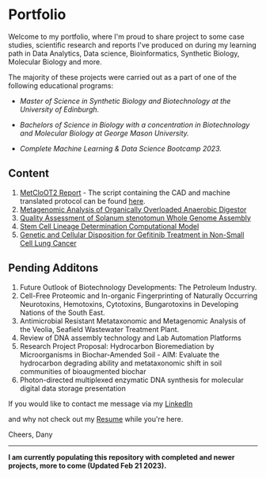 # Portfolio

Welcome to my portfolio, where I'm proud to share project to some case studies, scientific research and reports I've produced on during my learning path in Data Analytics, Data science, Bioinformatics, Synthetic Biology, Molecular Biology and more. 

The majority of these projects were carried out as a part of one of the following educational programs: 

* *Master of Science in Synthetic Biology and Biotechnology at the University of Edinburgh.* 

* *Bachelors of Science in Biology with a concentration in Biotechnology and Molecular Biology at George Mason University.*

* *Complete Machine Learning & Data Science Bootcamp 2023.*

## Content
1. [MetCloOT2 Report](https://github.com/DanyMatute/Portfolio/tree/main/MetCloOT2%20Report) - The script containing the CAD and machine translated protocol can be found [here](https://github.com/Edinburgh-Genome-Foundry/OT2Metclo).
2. [Metagenomic Analysis of Organically Overloaded Anaerobic Digestor](https://github.com/DanyMatute/Portfolio/tree/main/Metagenomic%20Analysis%20of%20Organically%20Overloaded%20Anaerobic%20Digestor)
3. [Quality Assessment of Solanum stenotomun Whole Genome Assembly](https://github.com/DanyMatute/Portfolio/tree/main/Quality%20Assessment%20of%20Solanum%20stenotomun)
4. [Stem Cell Lineage Determination Computational Model](https://github.com/DanyMatute/Portfolio/tree/main/Stem%20Cell%20Lineage%20Determination%20Computational%20Model)
5. [Genetic and Cellular Disposition for Gefitinib Treatment in Non-Small Cell Lung Cancer](https://github.com/DanyMatute/Portfolio/tree/main/Genetic%20and%20Cellular%20Disposition%20for%20Gefitinib%20Treatment%20in%20Non-Small%20Cell%20Lung%20Cancer)

## Pending Additons
1. Future Outlook of Biotechnology Developments: The Petroleum Industry.
2. Cell-Free Proteomic and In-organic Fingerprinting of Naturally Occurring Neurotoxins, Hemotoxins, Cytotoxins, Bungarotoxins in Developing Nations of the South East. 
3. Antimicrobial Resistant Metataxonomic and Metagenomic Analysis of the Veolia, Seafield Wastewater Treatment Plant.
4. Review of DNA assembly technology and Lab Automation Platforms
5. Research Project Proposal: Hydrocarbon Bioremediation by Microorganisms in Biochar-Amended Soil - AIM: Evaluate the hydrocarbon degrading ability and metataxonomic shift in soil communities of bioaugmented biochar
6. Photon-directed multiplexed enzymatic DNA synthesis for molecular digital data storage presentation






If you would like to contact me message via my [LinkedIn](https://www.linkedin.com/in/dmatute/) 

and why not check out my [Resume](https://github.com/DanyMatute/Resume) while you're here. 

Cheers,
Dany

---

**I am currently populating this repository with completed and newer projects, more to come (Updated Feb 21 2023).** 
